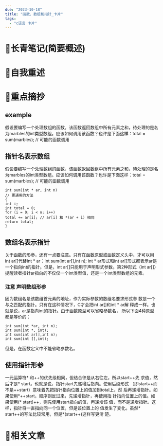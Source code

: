 ```yaml
---
due: "2023-10-18"
title: "函数、数组和指针_卡片"
tags:
  - "c语言 卡片"
---
```

# 📖长青笔记(简要概述)



# 📘自我重述




# 🍎重点摘抄
## example 
假设要编写一个处理数组的函数，该函数返回数组中所有元素之和，待处理的是名为marbles的int类型数组。应该如何调用该函数？也许是下面这样：total = sum(marbles); // 可能的函数调用

## 指针名表示数组
假设要编写一个处理数组的函数，该函数返回数组中所有元素之和，待处理的是名为marbles的int类型数组。应该如何调用该函数？也许是下面这样：total = sum(marbles); // 可能的函数调用
```
int sum(int * ar, int n)
// 更通用的方法
{
int i;
int total = 0;
for (i = 0; i < n; i++)
total += ar[i]; // ar[i] 和 *(ar + i) 相同
return total;
}
```
## 数组名表示指针
关于函数的形参，还有一点要注意。只有在函数原型或函数定义头中，才可以用int ar\[]代替int * ar：int sum(int ar\[],int n);
int * ar形式和int ar[]形式都表示ar是一个指向int的指针。但是，int ar[]只能用于声明形式参数。第2种形式（int ar[]）提醒读者指针ar指向的不仅仅一个int类型值，还是一个int类型数组的元素。
### 注意 声明数组形参
因为数组名是该数组首元素的地址，作为实际参数的数组名要求形式参
数是一个与之匹配的指针。只有在这种情况下，C才会把int ar[]和int * ar解
释成一样。也就是说，ar是指向int的指针。由于函数原型可以省略参数名，
所以下面4种原型都是等价的：
```
int sum(int *ar, int n);
int sum(int *, int);
int sum(int ar[],int n);
int sum(int [],int);
```
但是，在函数定义中不能省略参数名。

## 使用指针形参
一元运算符* 和++的优先级相同，但结合律是从右往左，所以start++先
求值，然后才是* start。也就是说，指针start先递增后指向。使用后缀形式
（即start++而不是++start）意味着先把指针指向位置上的值加到total上，然
后再递增指针。如果使用*++start，顺序则反过来，先递增指针，再使用指
针指向位置上的值。如果使用(* start)++，则先使用start指向的值，再递增该
值，而不是递增指针。这样，指针将一直指向同一个位置，但是该位置上的
值发生了变化。虽然* start++的写法比较常用，但是*(start++)这样写更清
楚。
# 📒相关文章
